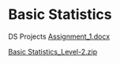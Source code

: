 # Basic Statistics
DS Projects
[Assignment_1.docx](https://github.com/AravindBajantri/Data-Science/files/6493882/Assignment_1.docx)

[Basic Statistics_Level-2.zip](https://github.com/AravindBajantri/Data-Science/files/6493878/Basic.Statistics_Level-2.zip)

